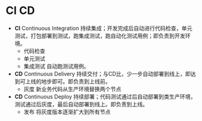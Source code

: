 # CI CD

- **CI** Continuous Integration 持续集成；开发完成后自动进行代码检查，单元测试，打包部署到测试，跑集成测试，跑自动化测试用例；即负责到开发环境。
  - 代码检查
  - 单元测试
  - 集成测试 自动跑测试用例。
- **CD** Continuous Delivery 持续交付；与CD比，少一步自动部署到线上，即达到可上线的地步即可。即负责到上线前。
  - 灰度 新业务代码从生产环境替换两个节点
- **CD** Continuous Deploy 持续部署；代码测试通过后自动部署到类生产环境，测试通过后灰度，最后自动部署到线上。即负责到上线。
  - 发布 将灰度版本逐渐扩大到所有节点
